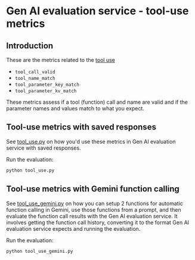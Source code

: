 # Gen AI evaluation service - tool-use metrics

## Introduction 

These are the metrics related to the [tool use](https://cloud.google.com/vertex-ai/generative-ai/docs/models/determine-eval#tool-use)

* `tool_call_valid`
* `tool_name_match`
* `tool_parameter_key_match`
* `tool_parameter_kv_match`

These metrics assess if a tool (function) call and name are valid and if the parameter names and values 
match to what you expect.

## Tool-use metrics with saved responses

See [tool_use.py](tool_use.py) on how you'd use these metrics in Gen AI evaluation service with saved responses.

Run the evaluation:

```python
python tool_use.py
```

## Tool-use metrics with Gemini function calling

See [tool_use_gemini.py](./tool_use_gemini.py) on how you can setup 2 functions for automatic function calling in Gemini, 
use those functions from a prompt, and then evaluate the function call results with the Gen AI evaluation service. It 
involves getting the function call history, converting it to the format Gen AI evaluation service expects and running 
the evaluation.

Run the evaluation:

```python
python tool_use_gemini.py
```


